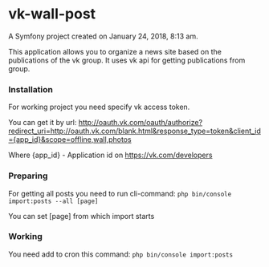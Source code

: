 # vk-wall-post
A Symfony project created on January 24, 2018, 8:13 am.

This application allows you to organize a news site based on the publications of the vk group. It uses vk api for getting publications from group.

### Installation
For working project you need specify vk access token.

You can get it by url: http://oauth.vk.com/oauth/authorize?redirect_uri=http://oauth.vk.com/blank.html&response_type=token&client_id={app_id}&scope=offline,wall,photos

Where {app_id} - Application id on https://vk.com/developers

### Preparing
For getting all posts you need to run cli-command: `php bin/console import:posts --all [page]`

You can set [page] from which import starts

### Working
You need add to cron this command: `php bin/console import:posts`